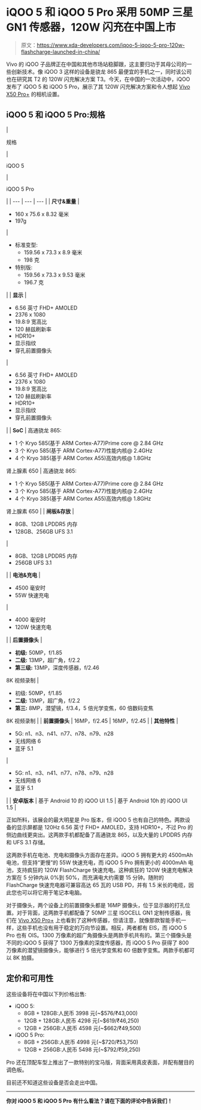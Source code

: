 # iQOO 5 和 iQOO 5 Pro 采用 50MP 三星 GN1 传感器，120W 闪充在中国上市

> 原文：<https://www.xda-developers.com/iqoo-5-iqoo-5-pro-120w-flashcharge-launched-in-china/>

Vivo 的 iQOO 子品牌正在中国和其他市场站稳脚跟，这主要归功于其母公司的一些创新技术。像 iQOO 3 这样的设备是骁龙 865 最便宜的手机之一，同时该公司也在研究其 T2 的 120W 闪充解决方案 T3。今天，在中国的一次活动中，iQOO 发布了 iQOO 5 和 iQOO 5 Pro，展示了其 120W 闪充解决方案和令人想起 [Vivo X50 Pro+](https://www.xda-developers.com/vivo-x50-pro-plus-series-unveiled-50mp-gimbal-camera-system-120hz-display-snapdragon-865-china-launch/) 的相机设置。

## iQOO 5 和 iQOO 5 Pro:规格

| 

规格

 | 

iQOO 5

 | 

iQOO 5 Pro

 |
| --- | --- | --- |
| **尺寸&重量** | 

*   160 x 75.6 x 8.32 毫米
*   197g

 | 

*   标准变型:
    *   159.56 x 73.3 x 8.9 毫米
    *   198 克
*   特别版:
    *   159.56 x 73.3 x 9.53 毫米
    *   196.7 克

 |
| **显示** | 

*   6.56 英寸 FHD+ AMOLED
*   2376 x 1080
*   19.8:9 宽高比
*   120 赫兹刷新率
*   HDR10+
*   显示指纹
*   穿孔前置摄像头

 | 

*   6.56 英寸 FHD+ AMOLED
*   2376 x 1080
*   19.8:9 宽高比
*   120 赫兹刷新率
*   HDR10+
*   显示指纹
*   穿孔前置摄像头

 |
| **SoC** | 高通骁龙 865:

*   1 个 Kryo 585(基于 ARM Cortex-A77)Prime core @ 2.84 GHz
*   3 个 Kryo 585(基于 ARM Cortex-A77)性能内核@ 2.4GHz
*   4 个 Kryo 385(基于 ARM Cortex A55)高效内核@ 1.8GHz

肾上腺素 650 | 高通骁龙 865:

*   1 个 Kryo 585(基于 ARM Cortex-A77)Prime core @ 2.84 GHz
*   3 个 Kryo 585(基于 ARM Cortex-A77)性能内核@ 2.4GHz
*   4 个 Kryo 385(基于 ARM Cortex A55)高效内核@ 1.8GHz

肾上腺素 650 |
| **闸板&存放** | 

*   8GB、12GB LPDDR5 内存
*   128GB、256GB UFS 3.1

 | 

*   8GB、12GB LPDDR5 内存
*   256GB UFS 3.1

 |
| **电池&充电** | 

*   4500 毫安时
*   55W 快速充电

 | 

*   4000 毫安时
*   120W 快速充电

 |
| **后置摄像头** | 

*   **初级:** 50MP，f/1.85
*   **二级:** 13MP，超广角，f/2.2
*   **第三级:** 13MP，深度传感器，f/2.46

8K 视频录制 | 

*   初级: 50MP，f/1.85
*   **二级:** 13MP，超广角，f/2.2
*   **第三:** 8MP，潜望镜，f/3.4，5 倍光学变焦，60 倍数码变焦

8K 视频录制 |
| **前置摄像头** | 16MP，f/2.45 | 16MP，f/2.45 |
| **其他特性** | 

*   5G: n1、n3、n41、n77、n78、n79、n28
*   无线网络 6
*   蓝牙 5.1

 | 

*   5G: n1、n3、n41、n77、n78、n79、n28
*   无线网络 6
*   蓝牙 5.1

 |
| **安卓版本** | 基于 Android 10 的 iQOO UI 1.5 | 基于 Android 10h 的 iQOO UI 1.5 |

正如所料，该展会的最大明星是 Pro 版本，但 iQOO 5 也有自己的特色。两款设备的显示屏都是 120Hz 6.56 英寸 FHD+ AMOLED，支持 HDR10+，不过 Pro 的侧边曲线更突出。这两款手机都配备了高通骁龙 865，以及大量的 LPDDR5 内存和 UFS 3.1 存储。

这两款手机在电池、充电和摄像头方面存在差异。iQOO 5 拥有更大的 4500mAh 电池，但支持“更慢”的 55W 快速充电，而 iQOO 5 Pro 拥有更小的 4000mAh 电池，支持疯狂的 120W FlashCharge 快速充电。这种疯狂的 120W 快速充电解决方案在 5 分钟内从 0%到 50%，而充满电大约需要 15 分钟。随附的 FlashCharge 快速充电器可兼容高达 65 瓦的 USB PD，并有 1.5 米长的电缆，因此您也可以将它用于笔记本电脑。

对于摄像头，两个设备上的前置摄像头都是 16MP 摄像头，位于显示器的打孔位置。对于背面，这两款手机都配备了 50MP 三星 ISOCELL GN1 定制传感器，我们在 [Vivo X50 Pro+](https://www.xda-developers.com/vivo-x50-pro-plus-series-unveiled-50mp-gimbal-camera-system-120hz-display-snapdragon-865-china-launch/) 上也看到了这种传感器，但请注意，就像那款智能手机一样，这些手机也没有用于稳定的万向节设置。相反，两者都有 EIS，而 iQOO 5 Pro 也有 OIS。1300 万像素的超广角摄像头是两款手机共有的。第三个摄像头是不同的:iQOO 5 获得了 1300 万像素的深度传感器，而 iQOO 5 Pro 获得了 800 万像素的潜望镜摄像头，能够进行 5 倍光学变焦和 60 倍数字变焦。两款手机都可以 8K 拍摄。

## 定价和可用性

这些设备将在中国以下列价格出售:

*   iQOO 5:
    *   8GB + 128GB:人民币 3998 元(~$576/₹43,000)
    *   12GB + 128GB:人民币 4298 元(~$619/₹46,250)
    *   12GB + 256GB:人民币 4598 元(~$662/₹49,500)
*   iQOO 5 Pro:
    *   8GB + 256GB:人民币 4998 元(~$720/₹53,750)
    *   12GB + 256GB:人民币 5498 元(~$792/₹59,250)

Pro 还在顶配车型上推出了一款特别的宝马版，背面采用真皮表面，并配有醒目的调色板。

目前还不知道这些设备是否会走出中国。

* * *

**你对 iQOO 5 和 iQOO 5 Pro 有什么看法？请在下面的评论中告诉我们！**